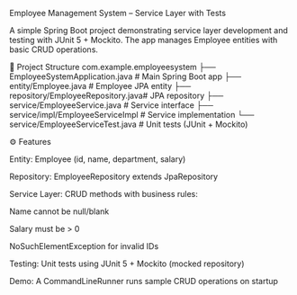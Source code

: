 Employee Management System – Service Layer with Tests

A simple Spring Boot project demonstrating service layer development and testing with JUnit 5 + Mockito.
The app manages Employee entities with basic CRUD operations.

📂 Project Structure
com.example.employeesystem
├── EmployeeSystemApplication.java   # Main Spring Boot app
├── entity/Employee.java              # Employee JPA entity
├── repository/EmployeeRepository.java# JPA repository
├── service/EmployeeService.java      # Service interface
├── service/impl/EmployeeServiceImpl  # Service implementation
└── service/EmployeeServiceTest.java  # Unit tests (JUnit + Mockito)

⚙️ Features

Entity: Employee (id, name, department, salary)

Repository: EmployeeRepository extends JpaRepository

Service Layer: CRUD methods with business rules:

Name cannot be null/blank

Salary must be > 0

NoSuchElementException for invalid IDs

Testing: Unit tests using JUnit 5 + Mockito (mocked repository)

Demo: A CommandLineRunner runs sample CRUD operations on startup
